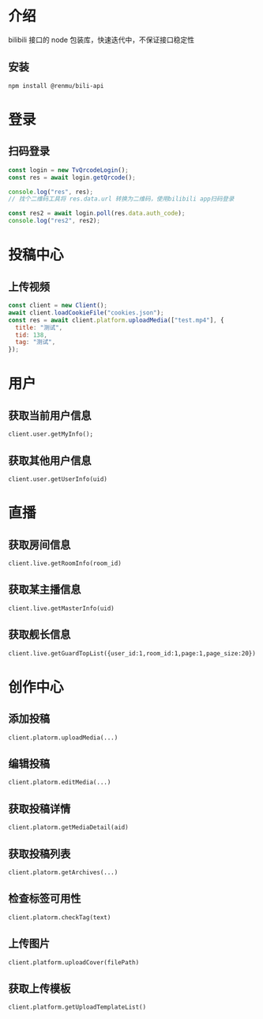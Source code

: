 # 介绍

bilibili 接口的 node 包装库，快速迭代中，不保证接口稳定性

## 安装

`npm install @renmu/bili-api`

# 登录

## 扫码登录

```js
const login = new TvQrcodeLogin();
const res = await login.getQrcode();

console.log("res", res);
// 找个二维码工具将 res.data.url 转换为二维码，使用bilibili app扫码登录

const res2 = await login.poll(res.data.auth_code);
console.log("res2", res2);
```

# 投稿中心

## 上传视频

```js
const client = new Client();
await client.loadCookieFile("cookies.json");
const res = await client.platform.uploadMedia(["test.mp4"], {
  title: "测试",
  tid: 138,
  tag: "测试",
});
```

# 用户

## 获取当前用户信息

`client.user.getMyInfo();`

## 获取其他用户信息

`client.user.getUserInfo(uid)`

# 直播

## 获取房间信息

`client.live.getRoomInfo(room_id)`

## 获取某主播信息

`client.live.getMasterInfo(uid)`

## 获取舰长信息

`client.live.getGuardTopList({user_id:1,room_id:1,page:1,page_size:20})`

# 创作中心

## 添加投稿

`client.platorm.uploadMedia(...)`

## 编辑投稿

`client.platorm.editMedia(...)`

## 获取投稿详情

`client.platorm.getMediaDetail(aid)`

## 获取投稿列表

`client.platorm.getArchives(...)`

## 检查标签可用性

`client.platorm.checkTag(text)`

## 上传图片

`client.platform.uploadCover(filePath)`

## 获取上传模板

`client.platform.getUploadTemplateList()`

